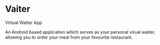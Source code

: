 # Vaiter
Virtual Waiter App

An Android based application which serves as your personal virual waiter, allowing you to order your meal from your favourite restaurant.
